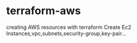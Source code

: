 # terraform-aws
creating AWS resources with terraform
Create Ec2 Instances,vpc,subnets,security-group,key-pair...
